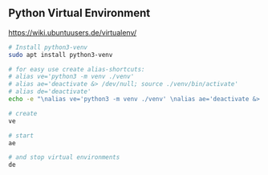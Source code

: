 ## Python Virtual Environment

https://wiki.ubuntuusers.de/virtualenv/
```bash
# Install python3-venv
sudo apt install python3-venv

# for easy use create alias-shortcuts:
# alias ve='python3 -m venv ./venv'
# alias ae='deactivate &> /dev/null; source ./venv/bin/activate'
# alias de='deactivate'
echo -e "\nalias ve='python3 -m venv ./venv' \nalias ae='deactivate &> /dev/null; source ./venv/bin/activate' \nalias de='deactivate' \n" >> ~/.bash_aliases

# create
ve

# start
ae

# and stop virtual environments
de
```

